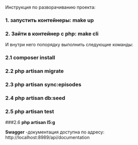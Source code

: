 Инструкция по разворачиванию проекта:

### 1. запустить контейнеры: **make up**
### 2. Зайти в контейнер с php: **make cli**
   И внутри него попорядку выполнить следующие команды:
### 2.1 **composer install**
### 2.2 **php artisan migrate**
### 2.3 **php artisan sync:episodes**
### 2.4 **php artisan db:seed**
### 2.5 **php artisan test**
###2.6 **php artisan l5:g**

**Swagger** -документация доступна по адресу:
http://localhost:8989/api/documentation

